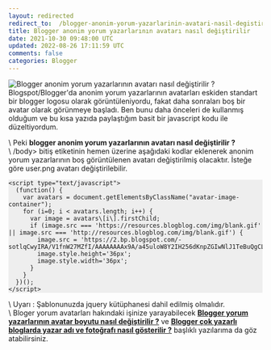 ```yaml
---           
layout: redirected
redirect_to:  /blogger-anonim-yorum-yazarlarinin-avatari-nasil-degistirilir
title: Blogger anonim yorum yazarlarının avatarı nasıl değiştirilir
date: 2021-10-30 09:48:00 UTC
updated: 2022-08-26 17:11:59 UTC
comments: false
categories: Blogger
---
```

![Blogger anonim yorum yazarlarının avatarı nasıl değiştirilir ?](https://blogger.googleusercontent.com/img/b/R29vZ2xl/AVvXsEiOonOI9uM-1tDaDdyPASd_Xbk4nliwmFN3IRSDvf-Rn4k-IW5KAMfnNIMkZCd3nq0BiBmToLsrDcZe35Udvmjhy1qNs-tZmD1VJkTA94OKHiQ80wk1fIM-5vhJiQpYSTXwlYGsNvruN1iI0L6yJeKXenUHb8NtaccJrlIkg7_VBhpCsGA6M5G0yKYK/s1600/blogger-anonim-yorum-yazarlarinin-avatari-nasil-degistirilir.webp "Blogger anonim yorum yazarlarının avatarı nasıl değiştirilir ?") Blogspot/Blogger'da anonim yorum yazarlarının avatarları eskiden standart bir blogger logosu olarak görüntüleniyordu, fakat daha sonraları boş bir avatar olarak görünmeye başladı. Ben bunu daha önceleri de kullanmış olduğum ve bu kısa yazıda paylaştığım basit bir javascript kodu ile düzeltiyordum.  

\\
Peki **blogger anonim yorum yazarlarının avatarı nasıl değiştirilir ?**  
\\
/body> bitiş etiketinin hemen üzerine aşağıdaki kodlar eklenerek anonim yorum yazarlarının boş görüntülenen avatarı değiştirilmiş olacaktır. İsteğe göre user.png avatarı değiştirilebilir.  

<pre style="background:#eee"><code>&lt;script type=&quot;text/javascript&quot;&gt;  
  (function() {  
    var avatars = document.getElementsByClassName(&quot;avatar-image-container&quot;);  
    for (i=0; i &lt; avatars.length; i++) {  
      var image = avatars\[i\].firstChild;  
      if (image.src === 'https://resources.blogblog.com/img/blank.gif' || image.src === 'http://resources.blogblog.com/img/blank.gif') {  
        image.src = 'https://2.bp.blogspot.com/-sotlqCwyIRA/V1fnW27MZfI/AAAAAAAAx9A/a45uloW8Y2IH256dKnpZGIwNlJ1TeBuQgCLcB/s1600/user.png';  
        image.style.height='36px';  
        image.style.width='36px';  
      }  
    }  
  })();  
&lt;/script&gt;</code></pre>
\\
Uyarı : Şablonunuzda jquery kütüphanesi dahil edilmiş olmalıdır.  
\\
Bloger yorum avatarları hakındaki işinize yarayabilecek **[Blogger yorum yazarlarının avatar boyutu nasıl değiştirilir ?](https://www.zaferzent.com/2017/05/blogger-yorum-yazarlarinin-avatar-boyutu-nasil-degistirilir.html "Blogger yorum yazarlarının avatar boyutu nasıl değiştirilir ?")** ve **[Blogger çok yazarlı bloglarda yazar adı ve fotoğrafı nasıl gösterilir ?](https://www.zaferzent.com/2019/05/blogger-cok-yazarli-bloglarda-yazar-adi-ve-fotografi-nasil-gosterilir.html "Blogger çok yazarlı bloglarda yazar adı ve fotoğrafı nasıl gösterilir ?")** başlıklı yazılarıma da göz atabilirsiniz.
